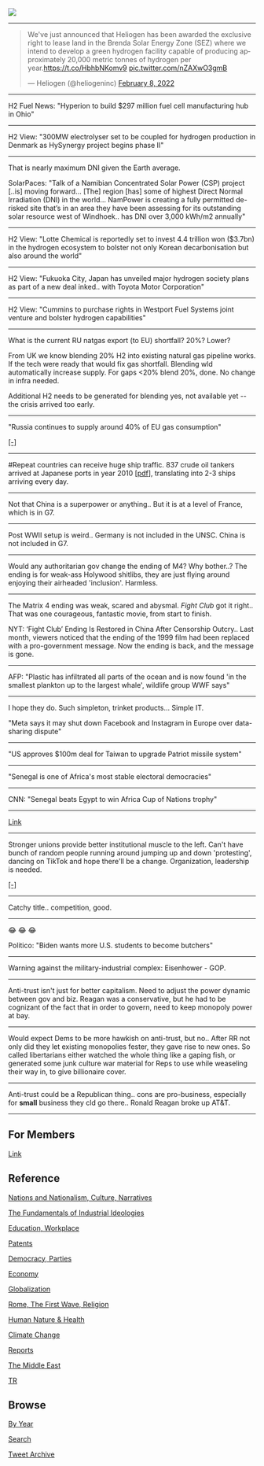 <img src="https://drive.google.com/uc?export=view&id=1B2wf9R7AMH1d7Vw6e2mucLbIQ5NSjir7"/>

---

<blockquote class="twitter-tweet"><p lang="en" dir="ltr">We&#39;ve just announced that Heliogen has been awarded the exclusive right to lease land in the Brenda Solar Energy Zone (SEZ) where we intend to develop a green hydrogen facility capable of producing approximately 20,000 metric tonnes of hydrogen per year.<a href="https://t.co/HbhbNKomv9">https://t.co/HbhbNKomv9</a> <a href="https://t.co/nZAXwO3gmB">pic.twitter.com/nZAXwO3gmB</a></p>&mdash; Heliogen (@heliogeninc) <a href="https://twitter.com/heliogeninc/status/1491098387004809218?ref_src=twsrc%5Etfw">February 8, 2022</a></blockquote> <script async src="https://platform.twitter.com/widgets.js" charset="utf-8"></script>

---

H2 Fuel News: "Hyperion to build $297 million fuel cell manufacturing hub in Ohio"

---

H2 View: "300MW electrolyser set to be coupled for hydrogen production
in Denmark as HySynergy project begins phase II"

---

That is nearly maximum DNI given the Earth average.

SolarPaces: "Talk of a Namibian Concentrated Solar Power (CSP) project
[..is] moving forward... [The] region [has] some of highest Direct
Normal Irradiation (DNI) in the world... NamPower is creating a fully
permitted de-risked site that’s in an area they have been assessing
for its outstanding solar resource west of Windhoek.. has DNI over
3,000 kWh/m2 annually"

---

H2 View: "Lotte Chemical is reportedly set to invest 4.4 trillion won
($3.7bn) in the hydrogen ecosystem to bolster not only Korean
decarbonisation but also around the world"

---

H2 View: "Fukuoka City, Japan has unveiled major hydrogen society
plans as part of a new deal inked.. with Toyota Motor Corporation"

---

H2 View: "Cummins to purchase rights in Westport Fuel Systems joint
venture and bolster hydrogen capabilities"

---

What is the current RU natgas export (to EU) shortfall? 20%? Lower?

From UK we know blending 20% H2 into existing natural gas pipeline
works. If the tech were ready that would fix gas shortfall. Blending
wld automatically increase supply. For gaps <20% blend 20%, done. No
change in infra needed.

Additional H2 needs to be generated for blending yes, not available
yet -- the crisis arrived too early.

---

"Russia continues to supply around 40% of EU gas consumption"

[[-]](https://www.bruegel.org/2022/01/can-europe-survive-painlessly-without-russian-gas/)

---

\#Repeat countries can receive huge ship traffic. 837 crude oil
tankers arrived at Japanese ports in year 2010
[[pdf](https://iea.blob.core.windows.net/assets/00cf6755-2976-4cd8-be5d-1c27b13d7df3/2013_OSS_Japan.pdf)],
translating into 2-3 ships arriving every day.

---

Not that China is a superpower or anything.. But it is at a level of
France, which is in G7.

---

Post WWII setup is weird.. Germany is not included in the UNSC. China
is not included in G7.

---

Would any authoritarian gov change the ending of M4? Why bother..? The
ending is for weak-ass Holywood shitlibs, they are just flying around
enjoying their airheaded 'inclusion'. Harmless.

---

The Matrix 4 ending was weak, scared and abysmal. *Fight Club* got it
right.. That was one courageous, fantastic movie, from start to
finish.

NYT: ‘Fight Club’ Ending Is Restored in China After Censorship
Outcry.. Last month, viewers noticed that the ending of the 1999 film
had been replaced with a pro-government message. Now the ending is
back, and the message is gone.

---

AFP: "Plastic has infiltrated all parts of the ocean and is now found
'in the smallest plankton up to the largest whale', wildlife group WWF
says"

---

I hope they do. Such simpleton, trinket products... Simple IT.

"Meta says it may shut down Facebook and Instagram in Europe over data-sharing dispute"

---

"US approves $100m deal for Taiwan to upgrade Patriot missile system"

---

"Senegal is one of Africa's most stable electoral democracies"

---

CNN: "Senegal beats Egypt to win Africa Cup of Nations trophy"

---

[Link](https://drive.google.com/uc?export=view&id=169fSsDA6hLxPGGG3-8XbyeR9eRFrZvUO)

---

Stronger unions provide better institutional muscle to the left. Can't
have bunch of random people running around jumping up and down
'protesting', dancing on TikTok and hope there'll be a
change. Organization, leadership is needed.

[[-]](2019/08/focus-group-democracy.md)

---

Catchy title.. competition, good.

---

😂 😂 😂 

Politico: "Biden wants more U.S. students to become butchers"

---

Warning against the military-industrial complex: Eisenhower - GOP.

---

Anti-trust isn't just for better capitalism. Need to adjust the power
dynamic between gov and biz. Reagan was a conservative, but he had to
be cognizant of the fact that in order to govern, need to keep
monopoly power at bay.


---

Would expect Dems to be more hawkish on anti-trust, but no..  After RR
not only did they let existing monopolies fester, they gave rise to
new ones. So called libertarians either watched the whole thing like a
gaping fish, or generated some junk culture war material for Reps to
use while weaseling their way in, to give billionaire cover.

---

Anti-trust could be a Republican thing.. cons are pro-business,
especially for **small** business they cld go there.. Ronald Reagan
broke up AT&T.

---

## For Members

[Link](https://thirdwave-members.herokuapp.com)

## Reference

[Nations and Nationalism, Culture, Narratives](/2013/02/nations-and-nationalism.md)

[The Fundamentals of Industrial Ideologies](/2011/04/fundamentals-of-industrial-ideologies.md)

[Education, Workplace](2017/09/education-workplace.md)

[Patents](/2018/09/patents.md)

[Democracy, Parties](/2016/11/democracy.md)

[Economy](/2018/05/economy.md)

[Globalization](/2018/09/globalization.md)

[Rome, The First Wave, Religion](/2017/12/rome.md)

[Human Nature & Health](/2020/07/human-nature.md)

[Climate Change](/2018/12/climate.md)

[Reports](/2019/05/reports.md)

[The Middle East](/2019/07/middleeast.md)

[TR](../tr)

## Browse

[By Year](years.md)

[Search](search.html)

[Tweet Archive](/tweets/README.md)


